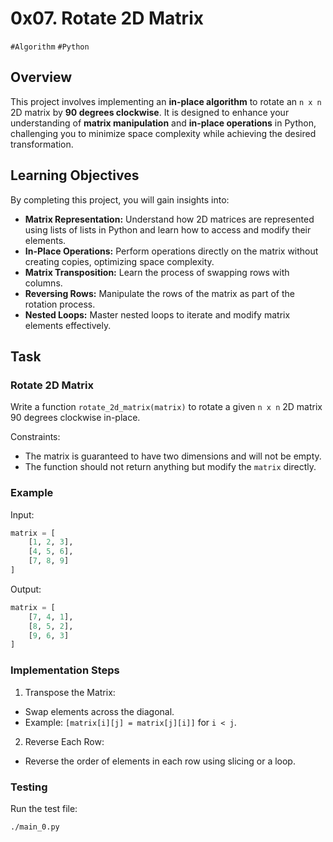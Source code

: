 # 0x07. Rotate 2D Matrix
`#Algorithm` `#Python`

## Overview

This project involves implementing an **in-place algorithm** to rotate an `n x n` 2D matrix by **90 degrees clockwise**. It is designed to enhance your understanding of **matrix manipulation** and **in-place operations** in Python, challenging you to minimize space complexity while achieving the desired transformation.

## Learning Objectives

By completing this project, you will gain insights into:

- **Matrix Representation:** Understand how 2D matrices are represented using lists of lists in Python and learn how to access and modify their elements.
- **In-Place Operations:** Perform operations directly on the matrix without creating copies, optimizing space complexity.
- **Matrix Transposition:** Learn the process of swapping rows with columns.
- **Reversing Rows:** Manipulate the rows of the matrix as part of the rotation process.
- **Nested Loops:** Master nested loops to iterate and modify matrix elements effectively.

## Task

### Rotate 2D Matrix

Write a function `rotate_2d_matrix(matrix)` to rotate a given `n x n` 2D matrix 90 degrees clockwise in-place.

Constraints:
- The matrix is guaranteed to have two dimensions and will not be empty.
- The function should not return anything but modify the `matrix` directly.

### Example

Input:
```python
matrix = [
    [1, 2, 3],
    [4, 5, 6],
    [7, 8, 9]
]
```

Output:
```python
matrix = [
    [7, 4, 1],
    [8, 5, 2],
    [9, 6, 3]
]
```

### Implementation Steps
1. Transpose the Matrix:
- Swap elements across the diagonal.
- Example: `[matrix[i][j] = matrix[j][i]]` for `i < j`.

2. Reverse Each Row:
- Reverse the order of elements in each row using slicing or a loop.

### Testing

Run the test file:
```bash
./main_0.py
```
